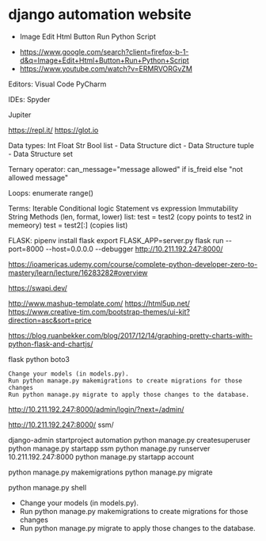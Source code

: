 # django automation website
* Image Edit Html Button Run Python Script
 - https://www.google.com/search?client=firefox-b-1-d&q=Image+Edit+Html+Button+Run+Python+Script
 - https://www.youtube.com/watch?v=ERMRVORGvZM

Editors:
Visual Code
PyCharm

IDEs:
Spyder

Jupiter

https://repl.it/
https://glot.io

Data types:
Int
Float
Str
Bool
list - Data Structure
dict - Data Structure
tuple - Data Structure
set

Ternary operator: 
can_message="message allowed" if is_freid else "not allowed message"

Loops:
enumerate
range()


Terms:
Iterable
Conditional logic
Statement vs expression
Immutability
String Methods (len, format, lower)
list: 
    test = test2 (copy points to test2 in memeory)
    test = test2[:] (copies list)


FLASK:
pipenv install flask
export FLASK_APP=server.py
flask run --port=8000  --host=0.0.0.0 --debugger
http://10.211.192.247:8000/

https://ioamericas.udemy.com/course/complete-python-developer-zero-to-mastery/learn/lecture/16283282#overview

https://swapi.dev/

http://www.mashup-template.com/
https://html5up.net/
https://www.creative-tim.com/bootstrap-themes/ui-kit?direction=asc&sort=price

https://blog.ruanbekker.com/blog/2017/12/14/graphing-pretty-charts-with-python-flask-and-chartjs/

flask python boto3

    Change your models (in models.py).
    Run python manage.py makemigrations to create migrations for those changes
    Run python manage.py migrate to apply those changes to the database.


http://10.211.192.247:8000/admin/login/?next=/admin/

http://10.211.192.247:8000/
ssm/

django-admin startproject automation
python manage.py createsuperuser
python manage.py startapp ssm
python manage.py runserver 10.211.192.247:8000
python manage.py startapp account


python manage.py makemigrations
python manage.py migrate

python manage.py shell



* Change your models (in models.py).
* Run python manage.py makemigrations to create migrations for those changes
* Run python manage.py migrate to apply those changes to the database.
